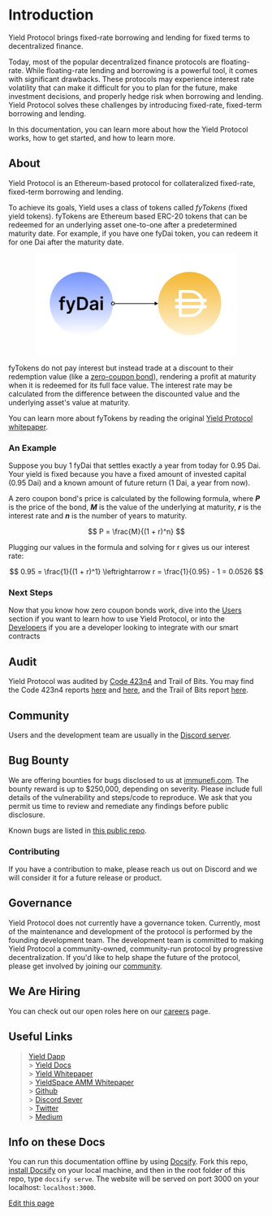 # Introduction

Yield Protocol brings fixed-rate borrowing and lending for fixed terms to decentralized finance.

Today, most of the popular decentralized finance protocols are floating-rate. While floating-rate lending and borrowing is a powerful tool, it comes with significant drawbacks. These protocols may experience interest rate volatility that can make it difficult for you to plan for the future, make investment decisions, and properly hedge risk when borrowing and lending. Yield Protocol solves these challenges by introducing fixed-rate, fixed-term borrowing and lending.

In this documentation, you can learn more about how the Yield Protocol works, how to get started, and how to learn more.

<!-- TODO: maybe we can create a blog post outlining use cases and link it here -->

## About

Yield Protocol is an Ethereum-based protocol for collateralized fixed-rate, fixed-term borrowing and lending.

To achieve its goals, Yield uses a class of tokens called *fyTokens* (fixed yield tokens). fyTokens are Ethereum based ERC-20 tokens that can be redeemed for an underlying asset one-to-one after a predetermined maturity date. For example, if you have one fyDai token, you can redeem it for one Dai after the maturity date.

<figure class="image" align = "center">
  <img src="assets/mature.png" width="400" alt="fyDai at maturity" title="fyDai at maturity">
</figure>

fyTokens do not pay interest but instead trade at a discount to their redemption value (like a [zero-coupon bond](https://www.investopedia.com/terms/z/zero-couponbond.asp)), rendering a profit at maturity when it is redeemed for its full face value. The interest rate may be calculated from the difference between the discounted value and the underlying asset's value at maturity.

You can learn more about fyTokens by reading the original [Yield Protocol whitepaper](https://yieldprotocol.com/Yield.pdf).

### An Example

Suppose you buy 1 fyDai that settles exactly a year from today for 0.95 Dai. Your yield is fixed because you have a fixed amount of invested capital (0.95 Dai) and a known amount of future return (1 Dai, a year from now).

A zero coupon bond's price is calculated by the following formula, where **_P_** is the price of the bond, **_M_** is the value of the underlying at maturity, **_r_** is the interest rate and **_n_** is the number of years to maturity.

$$ P = \frac{M}{(1 + r)^n} $$

Plugging our values in the formula and solving for r gives us our interest rate:

$$ 0.95 = \frac{1}{(1 + r)^1} \leftrightarrow r = \frac{1}{0.95} - 1 = 0.0526 $$

### Next Steps

Now that you know how zero coupon bonds work, dive into the [Users](users/) section if you want to learn how to use Yield Protocol, or into the [Developers](developers/) if you are a developer looking to integrate with our smart contracts

## Audit

Yield Protocol was audited by [Code 423n4](https://code423n4.com) and Trail of Bits. You may find the Code 423n4 reports [here](https://code423n4.com/reports/2021-05-yield/) and [here](https://code423n4.com/reports/2021-08-yield/), and the Trail of Bits report [here](https://github.com/trailofbits/publications/blob/master/reviews/YieldV2.pdf).

## Community

Users and the development team are usually in the [Discord server](http://discord.gg/JAFfDj5).

## Bug Bounty

We are offering bounties for bugs disclosed to us at [immunefi.com](https://immunefi.com/bounty/yieldprotocol). The bounty reward is up to $250,000, depending on severity. Please include full details of the vulnerability and steps/code to reproduce. We ask that you permit us time to review and remediate any findings before public disclosure.

Known bugs are listed in [this public repo](https://github.com/yieldprotocol/bugs/issues).

### Contributing

If you have a contribution to make, please reach us out on Discord and we will consider it for a future release or product.

## Governance

Yield Protocol does not currently have a governance token. Currently, most of the maintenance and development of the protocol is performed by the founding development team. The development team is committed to making Yield Protocol a community-owned, community-run protocol by progressive decentralization. If you'd like to help shape the future of the protocol, please get involved by joining our [community](#Community).

## We Are Hiring

You can check out our open roles here on our [careers](https://yieldprotocol.com/careers) page.

## Useful Links

> [Yield Dapp](https://app.yieldprotocol.com/)<br> > [Yield Docs](https://docs.yieldprotocol.com/)<br> > [Yield Whitepaper](https://yieldprotocol.com/Yield.pdf)<br> > [YieldSpace AMM Whitepaper](https://yieldprotocol.com/YieldSpace.pdf)<br> > [Github](https://github.com/yieldprotocol)<br> > [Discord Sever](http://discord.gg/JAFfDj5)<br> > [Twitter](https://twitter.com/yield)<br> > [Medium](https://medium.com/yield-protocol)<br>

## Info on these Docs

You can run this documentation offline by using [Docsify](https://docsify.js.org/#/). Fork this repo, [install Docsify](https://docsify.js.org/#/quickstart) on your local machine, and then in the root folder of this repo, type `docsify serve`. The website will be served on port 3000 on your localhost: `localhost:3000`.

[Edit this page](https://github.com/yieldprotocol/docs-v2/edit/main/README.md)

